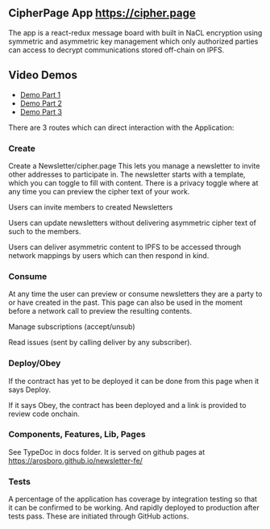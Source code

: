 ## CipherPage App https://cipher.page

The app is a react-redux message board with built in NaCL encryption using symmetric and asymmetric key management which only authorized parties can access to decrypt communications stored off-chain on IPFS.

## Video Demos

- [Demo Part 1](videos/Demo%20Part%201.webm)
- [Demo Part 2](videos/Demo%20Part%202.webm)
- [Demo Part 3](videos/Demo%20Part%203.webm)

There are 3 routes which can direct interaction with the Application:

### Create

Create a Newsletter/cipher.page This lets you manage a newsletter to invite other addresses to participate in. The newsletter starts with a template, which you can toggle to fill with content. There is a privacy toggle where at any time you can preview the cipher text of your work.

Users can invite members to created Newsletters

Users can update newsletters without delivering asymmetric cipher text of such to the members.

Users can deliver asymmetric content to IPFS to be accessed through network mappings by users which can then respond in kind.

### Consume

At any time the user can preview or consume newsletters they are a party to or have created in the past. This page can also be used in the moment before a network call to preview the resulting contents.

Manage subscriptions (accept/unsub)

Read issues (sent by calling deliver by any subscriber).

### Deploy/Obey

If the contract has yet to be deployed it can be done from this page when it says Deploy.

If it says Obey, the contract has been deployed and a link is provided to review code onchain.

### Components, Features, Lib, Pages

See TypeDoc in docs folder. It is served on github pages at https://arosboro.github.io/newsletter-fe/

### Tests

A percentage of the application has coverage by integration testing so that it can be confirmed to be working. And rapidly deployed to production after tests pass. These are initiated through GitHub actions.
